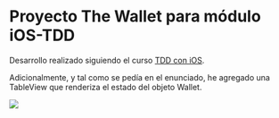 # Proyecto The Wallet para módulo iOS-TDD

Desarrollo realizado siguiendo el curso [TDD con iOS](http://keepcoding.es/courses/tdd-para-ios).

Adicionalmente, y tal como se pedía en el enunciado, he agregado una TableView que renderiza el estado del objeto Wallet.

![](https://dl.dropboxusercontent.com/s/oq52948x828r0hq/2016-08-27%20at%2010.08%20%281%29.png)